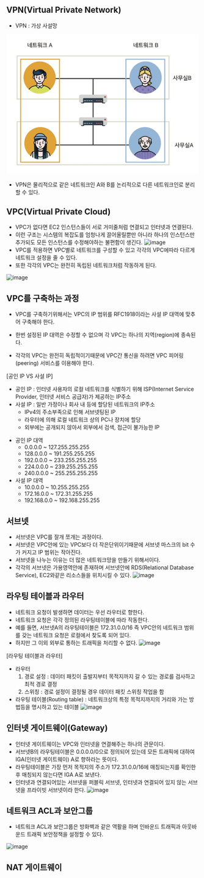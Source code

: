 ## VPN(Virtual Private Network)
* VPN : 가상 사설망

![Alt text](image.png)

* VPN은 물리적으로 같은 네트워크인 A와 B를 논리적으로 다른 네트워크인로 분리할 수 있다.

## VPC(Virtual Private Cloud)
* VPC가 없다면 EC2 인스턴스들이 서로 거미줄처럼 연결되고 인터넷과 연결된다.
* 이런 구조는 시스템의 복잡도를 엄청나게 끌어올릴뿐만 아니라 하나의 인스턴스만 추가되도 모든 인스턴스를 수정해야하는 불편함이 생긴다.
![image](https://github.com/kmularise/TIL/assets/106499310/f709dab3-100d-4c8b-97c8-7ac8d0c49325)
* VPC를 적용하면 VPC별로 네트워크를 구성할 수 있고 각각의 VPC에따라 다르게 네트워크 설정을 줄 수 있다.
* 또한 각각의 VPC는 완전히 독립된 네트워크처럼 작동하게 된다.

![image](https://github.com/kmularise/TIL/assets/106499310/7f69dfc9-9a67-4449-a890-33ba1abf5a34)

## VPC를 구축하는 과정
* VPC를 구축하기위해서는 VPC의 IP 범위를 RFC1918이라는 사설 IP 대역에 맞추어 구축해야 한다.

* 한번 설정된 IP 대역은 수정할 수 없으며 각 VPC는 하나의 지역(region)에 종속된다. 
* 각각의 VPC는 완전히 독립적이기때문에 VPC간 통신을 하려면 VPC 피어링(peering) 서비스를 이용해야 한다.

[공인 IP VS 사설 IP]
- 공인 IP : 인터넷 사용자의 로컬 네트워크를 식별하기 위해 ISP(Internet Service Provider, 인터넷 서비스 공급자)가  제공하는 IP주소
- 사설 IP : 일반 가정이나 회사 내 등에 할당된 네트워크의 IP주소
    * IPv4의 주소부족으로 인해 서브넷팅된 IP
    * 라우터에 의해 로컬 네트워크 상의 PC나 장치에 할당
    * 외부에는 공개되지 않아서 외부에서 검색, 접근이 불가능한 IP

* 공인 IP 대역
    * 0.0.0.0 ~ 127.255.255.255
    * 128.0.0.0 ~ 191.255.255.255
    * 192.0.0.0 ~ 233.255.255.255
    * 224.0.0.0 ~ 239.255.255.255
    * 240.0.0.0 ~ 255.255.255.255
* 사설 IP 대역
    * 10.0.0.0 ~ 10.255.255.255
    * 172.16.0.0 ~ 172.31.255.255
    * 192.168.0.0 ~ 192.168.255.255

## 서브넷
* 서브넷은 VPC를 잘개 쪼개는 과정이다.
* 서브넷은 VPC안에 있는 VPC보다 더 작은단위이기때문에 서브넷 마스크의 bit 수가 커지고 IP 범위는 작아진다.
* 서브넷을 나누는 이유는 더 많은 네트워크망을 만들기 위해서이다.
* 각각의 서브넷은 가용영역안에 존재하며 서브넷안에 RDS(Relational Database Service), EC2와같은 리소스들을 위치시킬 수 있다.
![image](https://github.com/kmularise/TIL/assets/106499310/c590d0a1-fc41-4809-8047-a7d9c0d7b7a4)

## 라우팅 테이블과 라우터
* 네트워크 요청이 발생하면 데이터는 우선 라우터로 향한다.
* 네트워크 요청은 각각 정의된 라우팅테이블에 따라 작동한다.
* 예를 들면, 서브넷A의 라우팅테이블은 172.31.0.0/16 즉 VPC안의 네트워크 범위를 갖는 네트워크 요청은 로컬에서 찾도록 되어 있다.
* 하지만 그 이외 외부로 통하는 트래픽을 처리할 수 없다.
![image](https://github.com/kmularise/TIL/assets/106499310/96ece4e8-1276-4c66-b269-b1e2e93ee4cf)

[라우팅 테이블과 라우터]
* 라우터
    1. 경로 설정 : 데이터 패킷이 출발지부터 목적지까지 갈 수 있는 경로를 검사하고 최적 경로 결정
    2. 스위칭 :  경로 설정이 결정될 경우 데이터 패킷 스위칭 작업을 함
* 라우팅 테이블(Routing table) : 네트워크상의 특정 목적지까지의 거리와 가는 방법등을 명시하고 있는 테이블
![image](https://github.com/kmularise/TIL/assets/106499310/cf3a855c-6c91-45c5-b871-195066500bd0)

## 인터넷 게이트웨이(Gateway)
* 인터넷 게이트웨이는 VPC와 인터넷을 연결해주는 하나의 관문이다.
* 서브넷B의 라우팅테이블은 0.0.0.0/0으로 정의되어 있는데 모든 트래픽에 대하여 IGA(인터넷 게이트웨이) A로 향하라는 뜻이다.
* 라우팅테이블은 가장 먼저 목적지의 주소가 172.31.0.0/16에 매칭되는지를 확인한 후 매칭되지 않는다면 IGA A로 보낸다.
* 인터넷과 연결되어있는 서브넷을 퍼블릭 서브넷, 인터넷과 연결되어 있지 않는 서브넷을 프라이빗 서브넷이라 한다.
![image](https://github.com/kmularise/TIL/assets/106499310/eab68679-38d3-435a-8c0e-a41296f46f95)

## 네트워크 ACL과 보안그룹
* 네트워크 ACL과 보안그룹은 방화벽과 같은 역활을 하며 인바운드 트래픽과 아웃바운드 트래픽 보안정책을 설정할 수 있다.


![image](https://github.com/kmularise/TIL/assets/106499310/db04df70-eeb1-4cff-80b4-02727e72c306)

## NAT 게이트웨이